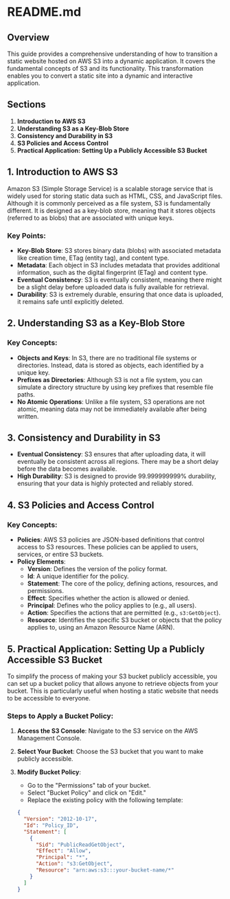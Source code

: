 # README.md

## Overview

This guide provides a comprehensive understanding of how to transition a static website hosted on AWS S3 into a dynamic application. It covers the fundamental concepts of S3 and its functionality. This transformation enables you to convert a static site into a dynamic and interactive application.

## Sections

1. **Introduction to AWS S3**
2. **Understanding S3 as a Key-Blob Store**
3. **Consistency and Durability in S3**
4. **S3 Policies and Access Control**
5. **Practical Application: Setting Up a Publicly Accessible S3 Bucket**

## 1. Introduction to AWS S3

Amazon S3 (Simple Storage Service) is a scalable storage service that is widely used for storing static data such as HTML, CSS, and JavaScript files. Although it is commonly perceived as a file system, S3 is fundamentally different. It is designed as a key-blob store, meaning that it stores objects (referred to as blobs) that are associated with unique keys.

### Key Points:

- **Key-Blob Store**: S3 stores binary data (blobs) with associated metadata like creation time, ETag (entity tag), and content type.
- **Metadata**: Each object in S3 includes metadata that provides additional information, such as the digital fingerprint (ETag) and content type.
- **Eventual Consistency**: S3 is eventually consistent, meaning there might be a slight delay before uploaded data is fully available for retrieval.
- **Durability**: S3 is extremely durable, ensuring that once data is uploaded, it remains safe until explicitly deleted.

## 2. Understanding S3 as a Key-Blob Store

### Key Concepts:

- **Objects and Keys**: In S3, there are no traditional file systems or directories. Instead, data is stored as objects, each identified by a unique key.
- **Prefixes as Directories**: Although S3 is not a file system, you can simulate a directory structure by using key prefixes that resemble file paths.
- **No Atomic Operations**: Unlike a file system, S3 operations are not atomic, meaning data may not be immediately available after being written.

## 3. Consistency and Durability in S3

- **Eventual Consistency**: S3 ensures that after uploading data, it will eventually be consistent across all regions. There may be a short delay before the data becomes available.
- **High Durability**: S3 is designed to provide 99.999999999% durability, ensuring that your data is highly protected and reliably stored.

## 4. S3 Policies and Access Control

### Key Concepts:

- **Policies**: AWS S3 policies are JSON-based definitions that control access to S3 resources. These policies can be applied to users, services, or entire S3 buckets.
- **Policy Elements**:
  - **Version**: Defines the version of the policy format.
  - **Id**: A unique identifier for the policy.
  - **Statement**: The core of the policy, defining actions, resources, and permissions.
  - **Effect**: Specifies whether the action is allowed or denied.
  - **Principal**: Defines who the policy applies to (e.g., all users).
  - **Action**: Specifies the actions that are permitted (e.g., `s3:GetObject`).
  - **Resource**: Identifies the specific S3 bucket or objects that the policy applies to, using an Amazon Resource Name (ARN).

## 5. Practical Application: Setting Up a Publicly Accessible S3 Bucket

To simplify the process of making your S3 bucket publicly accessible, you can set up a bucket policy that allows anyone to retrieve objects from your bucket. This is particularly useful when hosting a static website that needs to be accessible to everyone.

### Steps to Apply a Bucket Policy:

1. **Access the S3 Console**: Navigate to the S3 service on the AWS Management Console.
2. **Select Your Bucket**: Choose the S3 bucket that you want to make publicly accessible.
3. **Modify Bucket Policy**:

   - Go to the "Permissions" tab of your bucket.
   - Select "Bucket Policy" and click on "Edit."
   - Replace the existing policy with the following template:

   ```json
   {
     "Version": "2012-10-17",
     "Id": "Policy_ID",
     "Statement": [
       {
         "Sid": "PublicReadGetObject",
         "Effect": "Allow",
         "Principal": "*",
         "Action": "s3:GetObject",
         "Resource": "arn:aws:s3:::your-bucket-name/*"
       }
     ]
   }
   ```
